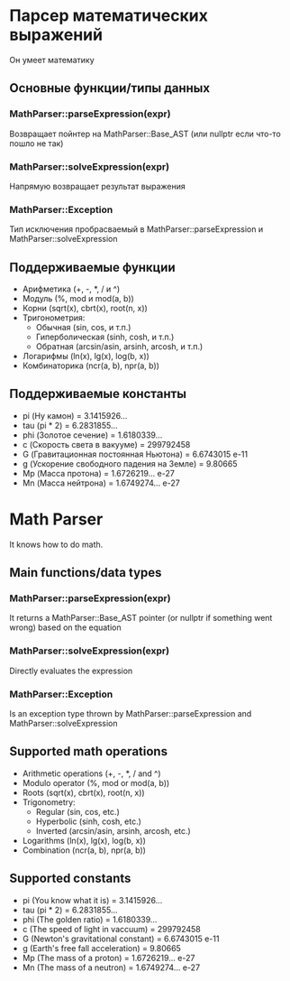 # Парсер математических выражений
Он умеет математику

## Основные функции/типы данных

### MathParser::parseExpression(expr)
Возвращает пойнтер на MathParser::Base_AST (или nullptr если что-то пошло не так)

### MathParser::solveExpression(expr)
Напрямую возвращает результат выражения

### MathParser::Exception
Тип исключения пробрасваемый в MathParser::parseExpression и MathParser::solveExpression

## Поддерживаемые функции
- Арифметика (+, -, *, / и ^)
- Модуль (%, mod и mod(a, b))
- Корни (sqrt(x), cbrt(x), root(n, x))
- Тригонометрия:
    - Обычная (sin, cos, и т.п.)
    - Гиперболическая (sinh, cosh, и т.п.)
    - Обратная (arcsin/asin, arsinh, arcosh, и т.п.)
- Логарифмы (ln(x), lg(x), log(b, x))
- Комбинаторика (ncr(a, b), npr(a, b))

## Поддерживаемые константы
- pi (Ну камон) = 3.1415926...
- tau (pi * 2) = 6.2831855...
- phi (Золотое сечение) = 1.6180339...
- c (Скорость света в вакууме) = 299792458
- G (Гравитационная постоянная Ньютона) = 6.6743015 e-11
- g (Ускорение свободного падения на Земле) = 9.80665
- Mp (Масса протона) = 1.6726219... e-27
- Mn (Масса нейтрона) = 1.6749274... e-27



# Math Parser
It knows how to do math.

## Main functions/data types

### MathParser::parseExpression(expr)
It returns a MathParser::Base_AST pointer (or nullptr if something went wrong) based on the equation

### MathParser::solveExpression(expr)
Directly evaluates the expression

### MathParser::Exception
Is an exception type thrown by MathParser::parseExpression and MathParser::solveExpression

## Supported math operations
- Arithmetic operations (+, -, *, / and ^)
- Modulo operator (%, mod or mod(a, b))
- Roots (sqrt(x), cbrt(x), root(n, x))
- Trigonometry:
    - Regular (sin, cos, etc.)
    - Hyperbolic (sinh, cosh, etc.)
    - Inverted (arcsin/asin, arsinh, arcosh, etc.)
- Logarithms (ln(x), lg(x), log(b, x))
- Combination (ncr(a, b), npr(a, b))

## Supported constants
- pi (You know what it is) = 3.1415926...
- tau (pi * 2) = 6.2831855...
- phi (The golden ratio) = 1.6180339...
- c (The speed of light in vaccuum) = 299792458
- G (Newton's gravitational constant) = 6.6743015 e-11
- g (Earth's free fall acceleration) = 9.80665
- Mp (The mass of a proton) = 1.6726219... e-27
- Mn (The mass of a neutron) = 1.6749274... e-27
